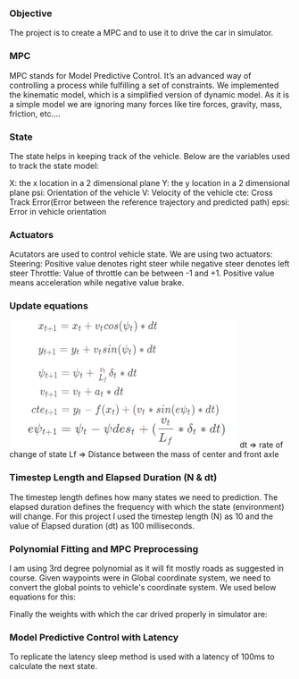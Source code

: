 ### Objective
The project is to create a MPC and to use it to drive the car in simulator.

### MPC
MPC stands for Model Predictive Control. It’s an advanced way of controlling a process while
fulfilling a set of constraints. We implemented the kinematic model, which is a simplified version
of dynamic model. As it is a simple model we are ignoring many forces like tire forces, gravity, mass, friction, etc….

### State
The state helps in keeping track of the vehicle. Below are the variables used to track the state model:

X: the x location in a 2 dimensional plane
Y: the y location in a 2 dimensional plane
psi: Orientation of the vehicle
V: Velocity of the vehicle
cte: Cross Track Error(Error between the reference trajectory and predicted path)
epsi: Error in vehicle orientation

### Actuators
Acutators are used to control vehicle state. We are using two actuators:
Steering: Positive value denotes right steer while negative steer denotes left steer
Throttle: Value of throttle can be between -1 and +1. Positive value means acceleration while negative value brake.

### Update equations
![alt text](https://raw.githubusercontent.com/Keshav-Aggarwal/CarND-MPC-Project/master/Equations.PNG)
dt => rate of change of state
Lf => Distance between the mass of center and front axle

### Timestep Length and Elapsed Duration (N & dt)
The timestep length defines how many states we need to prediction. The
elapsed duration defines the frequency with which the state (environment) will change.
For this project I used the timestep length (N) as 10 and the value of Elapsed duration (dt) as 100
milliseconds.

### Polynomial Fitting and MPC Preprocessing
I am using 3rd degree polynomial as it will fit mostly roads as suggested in course. 
Given waypoints were in Global coordinate system, we need to convert the global points to vehicle's coordinate system. We used below equations for this:

Finally the weights with which the car drived properly in simulator are:


### Model Predictive Control with Latency
To replicate the latency sleep method is used with a latency of 100ms to calculate the next state.

 
